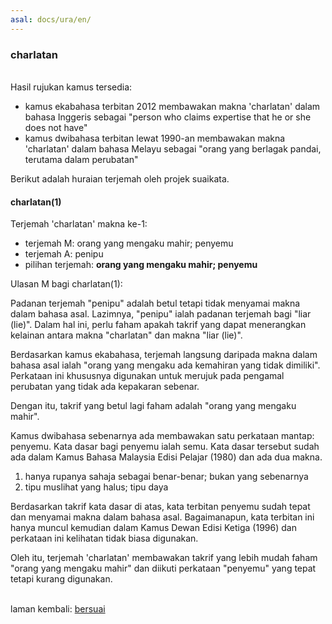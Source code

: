 ```yaml
---
asal: docs/ura/en/
---
```


### charlatan

&nbsp;  
Hasil rujukan kamus tersedia:

- kamus ekabahasa terbitan 2012 membawakan makna 'charlatan'
dalam bahasa Inggeris sebagai "person who claims expertise
that he or she does not have"
- kamus dwibahasa terbitan lewat 1990-an membawakan makna
'charlatan' dalam bahasa Melayu sebagai "orang yang berlagak
pandai, terutama dalam perubatan"

Berikut adalah huraian terjemah oleh projek suaikata.

#### charlatan(1)

Terjemah 'charlatan' makna ke-1:

- terjemah M: orang yang mengaku mahir; penyemu
- terjemah A: penipu
- pilihan terjemah: **orang yang mengaku mahir; penyemu**

Ulasan M bagi charlatan(1):

Padanan terjemah "penipu" adalah betul tetapi tidak menyamai
makna dalam bahasa asal. Lazimnya, "penipu" ialah padanan
terjemah bagi "liar (lie)". Dalam hal ini, perlu faham
apakah takrif yang dapat menerangkan kelainan antara makna
"charlatan" dan makna "liar (lie)".

Berdasarkan kamus ekabahasa, terjemah langsung daripada
makna dalam bahasa asal ialah "orang yang mengaku ada
kemahiran yang tidak dimiliki". Perkataan ini khususnya
digunakan untuk merujuk pada pengamal perubatan yang tidak
ada kepakaran sebenar.

Dengan itu, takrif yang betul lagi faham adalah "orang yang
mengaku mahir".

Kamus dwibahasa sebenarnya ada membawakan satu perkataan
mantap: penyemu. Kata dasar bagi penyemu ialah semu. Kata
dasar tersebut sudah ada dalam Kamus Bahasa Malaysia Edisi
Pelajar (1980) dan ada dua makna.

1. hanya rupanya sahaja sebagai benar-benar; bukan yang
sebenarnya
2. tipu muslihat yang halus; tipu daya

Berdasarkan takrif kata dasar di atas, kata terbitan
penyemu sudah tepat dan menyamai makna dalam bahasa asal.
Bagaimanapun, kata terbitan ini hanya muncul kemudian dalam
Kamus Dewan Edisi Ketiga (1996) dan perkataan ini kelihatan
tidak biasa digunakan.

Oleh itu, terjemah 'charlatan' membawakan takrif yang lebih
mudah faham "orang yang mengaku mahir" dan diikuti perkataan
"penyemu" yang tepat tetapi kurang digunakan.

&nbsp;  
laman kembali: [bersuai][0]

  [0]: ../../bersuai.md
